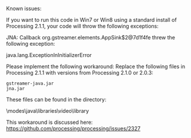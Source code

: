 Known issues:

If you want to run this code in  Win7 or Win8 using a standard install of Processing 2.1.1, your code will throw the following exceptions:

   JNA: Callback org.gstreamer.elements.AppSink$2@7d1f4fe threw the following exception:
   
java.lang.ExceptionInInitializerError
  
Please implement the following workaround:
Replace the following files in Processing 2.1.1 with versions from Processing 2.1.0 or 2.0.3:
	
	gstreamer-java.jar
	jna.jar

These files can be found in the directory:

  \modes\java\libraries\video\library
  
This workaround is discussed here:
https://github.com/processing/processing/issues/2327

